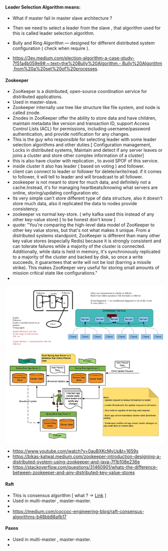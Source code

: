 #### Leader Selection Algorithm means:

- What if master fail in master slave architecture ?
- Then we need to select a leader from the slave , that algorithm used for this is called leader selection algorithm.
- Bully and Ring Algorithm — designed for different distributed system configuration ( check when require ).


- https://3ev.medium.com/election-algorithm-a-case-study-7f51a4b059e9#:~:text=the%20Bully%20Algorithm.-,Bully%20Algorithm,from%20a%20set%20of%20processes.

#### Zookeeper 

- ZooKeeper is a distributed, open-source coordination service for distributed applications.
- Used in master-slave.
- Zookeeper internally use tree like structure like file system, and node is called znode.
- Znodes in ZooKeeper offer the ability to store data and have children, maintain metadata like version and transaction ID, support Access Control Lists (ACL) for permissions, including username/password authentication, and provide notification for any changes.
- This is the guy who responsible for selecting leader with some leader selection algorithms and other duties.[ Configuration management, Locks in distributed systems,  Maintain and detect if any server leaves or joins a cluster and store other complex information of a cluster]
- this is also have cluster with replication , to avoid SPOF of this service.
- inside cluster it also has leader ( based on voting ) and follower.
- client can connect to leader or follower for delete/write/read. if it comes to follower, it will tell to leader and will broadcast to all follower.
- zookeeper is not meant to store for much data, and definitely not a cache.Instead, it's for managing heartbeats/knowing what servers are online, storing/updating configuration etc.
- Its very simple can't store different type of data structure, also it doesn't store much data, also it replicated the data to nodes provide consistency.
- zookeeper vs normal key-store. ( why kafka used this instead of any other key-value store) [ to be honest don't know ]
- quote: "You're comparing the high-level data model of ZooKeeper to other key value stores, but that's not what makes it unique. From a distributed systems standpoint, ZooKeeper is different than many other key value stores (especially Redis) because it is strongly consistent and can tolerate failures while a majority of the cluster is connected. Additionally, while data is held in memory, it's synchronously replicated to a majority of the cluster and backed by disk, so once a write succeeds, it guarantees that write will not be lost (barring a missile strike). This makes ZooKeeper very useful for storing small amounts of mission critical state like configurations."
- 




![img_1.png](img_1.png)
![img.png](img.png)
- https://www.youtube.com/watch?v=0auBXKcMyUs&t=1659s
- https://bikas-katwal.medium.com/zookeeper-introduction-designing-a-distributed-system-using-zookeeper-and-java-7f1b108e236e
- https://stackoverflow.com/questions/31460901/whats-the-difference-between-zookeeper-and-any-distributed-key-value-stores

#### Raft
- This is consensus algorithm [ what ? -> [Link](https://www.notion.so/Distributed-consensus-63b85ade896c4e49ade80ac361690953) ]
- Used in multi-master , master-master.
- 
- https://medium.com/coccoc-engineering-blog/raft-consensus-algorithms-b48bb88afb17



#### Paxos

- Used in multi-master , master-master.
- 
